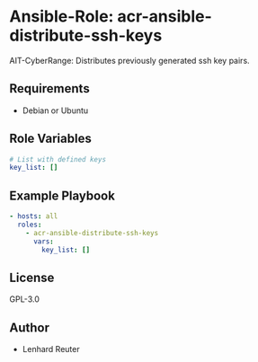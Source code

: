 # Ansible-Role: acr-ansible-distribute-ssh-keys

AIT-CyberRange: Distributes previously generated ssh key pairs. 


## Requirements

- Debian or Ubuntu 

## Role Variables

```yaml
# List with defined keys
key_list: []

```

## Example Playbook

```yaml
- hosts: all
  roles:
    - acr-ansible-distribute-ssh-keys
      vars:
        key_list: []
```

## License

GPL-3.0

## Author

- Lenhard Reuter